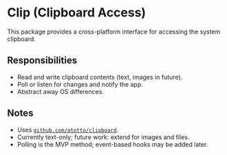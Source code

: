 # Clip (Clipboard Access)

This package provides a cross-platform interface for accessing the system clipboard.

## Responsibilities
- Read and write clipboard contents (text, images in future).
- Poll or listen for changes and notify the app.
- Abstract away OS differences.

## Notes
- Uses [`github.com/atotto/clipboard`](https://github.com/atotto/clipboard).
- Currently text-only; future work: extend for images and files.
- Polling is the MVP method; event-based hooks may be added later.

